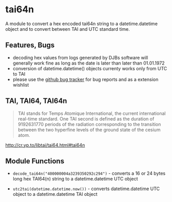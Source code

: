 tai64n
========

A module to convert a hex encoded tai64n string to a datetime.datetime
object and to convert between TAI and UTC standard time.


Features, Bugs
--------------

* decoding hex values from logs generated by DJBs software will generally
  work fine as long as the date is later than later than 01.01.1972
* conversion of datetime.datetime() objects currenty works only from UTC to
  TAI
* please use the [github bug
  tracker](https://github.com/hinnerk/py-tai64/issues) for bug reports and
  as a extension wishlist



TAI, TAI64, TAI64n
------------------

> TAI stands for Temps Atomique International, the current international
> real-time standard. One TAI second is defined as the duration of
> 9192631770 periods of the radiation corresponding to the transition
> between the two hyperfine levels of the ground state of the cesium
> atom.

http://cr.yp.to/libtai/tai64.html#tai64n


Module Functions
----------------

* `decode_tai64n("400000004a3239350292c294")` - converts a 16 or 24 bytes
  long hex TAI64(n) string to a datetime.datetime UTC object

* `utc2tai(datetime.datetime.now())` - converts datetime.datetime UTC
  object to a datetime.datetime TAI object